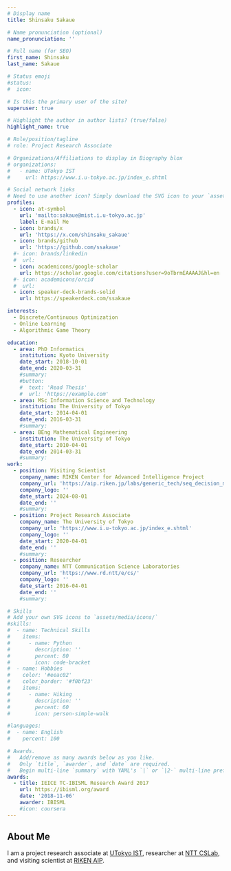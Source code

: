 ```yaml
---
# Display name
title: Shinsaku Sakaue

# Name pronunciation (optional)
name_pronunciation: ''

# Full name (for SEO)
first_name: Shinsaku
last_name: Sakaue

# Status emoji
#status:
#  icon: 

# Is this the primary user of the site?
superuser: true

# Highlight the author in author lists? (true/false)
highlight_name: true

# Role/position/tagline
# role: Project Research Associate

# Organizations/Affiliations to display in Biography blox
# organizations:
#   - name: UTokyo IST
#     url: https://www.i.u-tokyo.ac.jp/index_e.shtml

# Social network links
# Need to use another icon? Simply download the SVG icon to your `assets/media/icons/` folder.
profiles:
  - icon: at-symbol
    url: 'mailto:sakaue@mist.i.u-tokyo.ac.jp'
    label: E-mail Me
  - icon: brands/x
    url: 'https://x.com/shinsaku_sakaue'
  - icon: brands/github
    url: 'https://github.com/ssakaue'
  #- icon: brands/linkedin
  #  url: 
  - icon: academicons/google-scholar
    url: https://scholar.google.com/citations?user=9oTbrmEAAAAJ&hl=en
  #- icon: academicons/orcid
  #  url:
  - icon: speaker-deck-brands-solid
    url: https://speakerdeck.com/ssakaue

interests:
  - Discrete/Continuous Optimization
  - Online Learning
  - Algorithmic Game Theory

education:
  - area: PhD Informatics
    institution: Kyoto University
    date_start: 2018-10-01 
    date_end: 2020-03-31
    #summary:       
    #button:
    #  text: 'Read Thesis'
    #  url: 'https://example.com'
  - area: MSc Information Science and Technology
    institution: The University of Tokyo
    date_start: 2014-04-01
    date_end: 2016-03-31
    #summary:
  - area: BEng Mathematical Engineering
    institution: The University of Tokyo
    date_start: 2010-04-01
    date_end: 2014-03-31
    #summary:
work:
  - position: Visiting Scientist
    company_name: RIKEN Center for Advanced Intelligence Project
    company_url: 'https://aip.riken.jp/labs/generic_tech/seq_decision_making/?lang=en'
    company_logo: ''
    date_start: 2024-08-01
    date_end: ''
    #summary: 
  - position: Project Research Associate
    company_name: The University of Tokyo
    company_url: 'https://www.i.u-tokyo.ac.jp/index_e.shtml'
    company_logo: ''
    date_start: 2020-04-01
    date_end: ''
    #summary: 
  - position: Researcher
    company_name: NTT Communication Science Laboratories
    company_url: 'https://www.rd.ntt/e/cs/'
    company_logo: ''
    date_start: 2016-04-01
    date_end: ''
    #summary: 

# Skills
# Add your own SVG icons to `assets/media/icons/`
#skills:
#  - name: Technical Skills
#    items:
#      - name: Python
#        description: ''
#        percent: 80
#        icon: code-bracket
#  - name: Hobbies
#    color: '#eeac02'
#    color_border: '#f0bf23'
#    items:
#      - name: Hiking
#        description: ''
#        percent: 60
#        icon: person-simple-walk

#languages:
#  - name: English
#    percent: 100

# Awards.
#   Add/remove as many awards below as you like.
#   Only `title`, `awarder`, and `date` are required.
#   Begin multi-line `summary` with YAML's `|` or `|2-` multi-line prefix and indent 2 spaces below.
awards:
  - title: IEICE TC-IBISML Research Award 2017
    url: https://ibisml.org/award
    date: '2018-11-06'
    awarder: IBISML
    #icon: coursera
---
```


## About Me
I am a project research associate at [UTokyo IST](https://www.i.u-tokyo.ac.jp/index_e.shtml), researcher at [NTT CSLab](https://www.rd.ntt/e/cs/), and visiting scientist at [RIKEN AIP](https://aip.riken.jp/labs/generic_tech/seq_decision_making/?lang=en). 